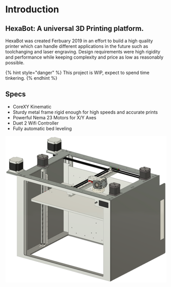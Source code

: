 # Introduction

## HexaBot: A universal 3D Printing platform.

 HexaBot was created Ferbuary 2019 in an effort to build a high quality printer which can handle different applications in the future such as toolchanging and laser engraving. Design requirements were high rigidity and performance while keeping complexity and price as low as reasonably possible. 

{% hint style="danger" %}
This project is WIP, expect to spend time tinkering.
{% endhint %}

## Specs

* CoreXY Kinematic
* Sturdy metal frame rigid enough for high speeds and accurate prints
* Powerful Nema 23 Motors for X/Y Axes
* Duet 2 Wifi Controller
* Fully automatic bed leveling

![CAD Overview of the printer](.gitbook/assets/hexabot.png)



